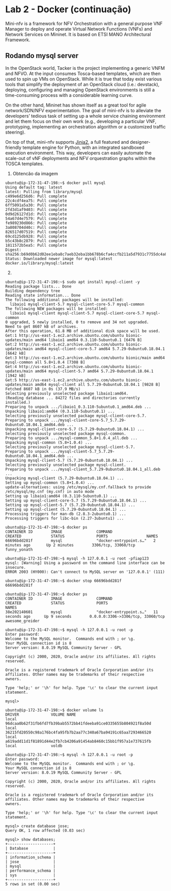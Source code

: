 # Lab 2 - Docker (continuação)
Mini-nfv is a framework for NFV Orchestration with a general purpose VNF Manager to deploy and operate Virtual Network Functions (VNFs) and Network Services on Mininet. It is based on ETSI MANO Architectural Framework.

Rodando mysql server
--------------
In the OpenStack world, Tacker is the project implementing a generic VNFM and NFVO. At the input consumes Tosca-based templates, which are then used to spin up VMs on OpenStack. While it is true that today exist various tools that simplify the deployment of an OpenStack cloud (i.e.: devstack), deploying, configuring and managing OpenStack environments is still a time-consuming process with a considerable learning curve.

On the other hand, Mininet has shown itself as a great tool for agile network/SDN/NFV experimentation. The goal of mini-nfv is to alleviate the developers’ tedious task of setting up a whole service chaining environment and let them focus on their own work (e.g., developing a particular VNF, prototyping, implementing an orchestration algorithm or a customized traffic steering).

On top of that, mini-nfv supports [Jinja2](http://jinja.pocoo.org/docs/2.10/), a full featured and designer-friendly template engine for Python, with an integrated sandboxed execution environment. This way, developers can easily automate the scale-out of vNF deployments and NFV orquestration graphs within the TOSCA templates.

1. Obtencão da imagem
  ```
ubuntu@ip-172-31-47-198:~$ docker pull mysql
Using default tag: latest
latest: Pulling from library/mysql
c499e6d256d6: Pull complete 
22c4cdf4ea75: Pull complete 
6ff5091a5a30: Pull complete 
2fd3d1af9403: Pull complete 
0d9d26127d1d: Pull complete 
54a67d4e7579: Pull complete 
fe989230d866: Pull complete 
3a808704d40c: Pull complete 
826517d07519: Pull complete 
69cd125db928: Pull complete 
b5c43b8c2879: Pull complete 
1811572b5ea5: Pull complete 
Digest: sha256:b69d0b62d02ee1eba8c7aeb32eba1bb678b6cfa4ccfb211a5d7931c7755dc4a8
Status: Downloaded newer image for mysql:latest
docker.io/library/mysql:latest
  ```

2.
```
ubuntu@ip-172-31-47-198:~$ sudo apt install mysql-client -y
Reading package lists... Done
Building dependency tree       
Reading state information... Done
The following additional packages will be installed:
  libaio1 mysql-client-5.7 mysql-client-core-5.7 mysql-common
The following NEW packages will be installed:
  libaio1 mysql-client mysql-client-5.7 mysql-client-core-5.7 mysql-common
0 upgraded, 5 newly installed, 0 to remove and 34 not upgraded.
Need to get 8607 kB of archives.
After this operation, 61.8 MB of additional disk space will be used.
Get:1 http://us-east-1.ec2.archive.ubuntu.com/ubuntu bionic-updates/main amd64 libaio1 amd64 0.3.110-5ubuntu0.1 [6476 B]
Get:2 http://us-east-1.ec2.archive.ubuntu.com/ubuntu bionic-updates/main amd64 mysql-client-core-5.7 amd64 5.7.29-0ubuntu0.18.04.1 [6642 kB]
Get:3 http://us-east-1.ec2.archive.ubuntu.com/ubuntu bionic/main amd64 mysql-common all 5.8+1.0.4 [7308 B]
Get:4 http://us-east-1.ec2.archive.ubuntu.com/ubuntu bionic-updates/main amd64 mysql-client-5.7 amd64 5.7.29-0ubuntu0.18.04.1 [1942 kB]
Get:5 http://us-east-1.ec2.archive.ubuntu.com/ubuntu bionic-updates/main amd64 mysql-client all 5.7.29-0ubuntu0.18.04.1 [9828 B]
Fetched 8607 kB in 0s (37.9 MB/s)      
Selecting previously unselected package libaio1:amd64.
(Reading database ... 84272 files and directories currently installed.)
Preparing to unpack .../libaio1_0.3.110-5ubuntu0.1_amd64.deb ...
Unpacking libaio1:amd64 (0.3.110-5ubuntu0.1) ...
Selecting previously unselected package mysql-client-core-5.7.
Preparing to unpack .../mysql-client-core-5.7_5.7.29-0ubuntu0.18.04.1_amd64.deb ...
Unpacking mysql-client-core-5.7 (5.7.29-0ubuntu0.18.04.1) ...
Selecting previously unselected package mysql-common.
Preparing to unpack .../mysql-common_5.8+1.0.4_all.deb ...
Unpacking mysql-common (5.8+1.0.4) ...
Selecting previously unselected package mysql-client-5.7.
Preparing to unpack .../mysql-client-5.7_5.7.29-0ubuntu0.18.04.1_amd64.deb ...
Unpacking mysql-client-5.7 (5.7.29-0ubuntu0.18.04.1) ...
Selecting previously unselected package mysql-client.
Preparing to unpack .../mysql-client_5.7.29-0ubuntu0.18.04.1_all.deb ...
Unpacking mysql-client (5.7.29-0ubuntu0.18.04.1) ...
Setting up mysql-common (5.8+1.0.4) ...
update-alternatives: using /etc/mysql/my.cnf.fallback to provide /etc/mysql/my.cnf (my.cnf) in auto mode
Setting up libaio1:amd64 (0.3.110-5ubuntu0.1) ...
Setting up mysql-client-core-5.7 (5.7.29-0ubuntu0.18.04.1) ...
Setting up mysql-client-5.7 (5.7.29-0ubuntu0.18.04.1) ...
Setting up mysql-client (5.7.29-0ubuntu0.18.04.1) ...
Processing triggers for man-db (2.8.3-2ubuntu0.1) ...
Processing triggers for libc-bin (2.27-3ubuntu1) ...
```

```
ubuntu@ip-172-31-47-198:~$ docker ps
CONTAINER ID        IMAGE               COMMAND                  CREATED             STATUS              PORTS                 NAMES
66696bdd281f        mysql               "docker-entrypoint.s…"   2 minutes ago       Up 2 minutes        3306/tcp, 33060/tcp   funny_yonath
```

```
ubuntu@ip-172-31-47-198:~$ mysql -h 127.0.0.1 -u root -pfiap123
mysql: [Warning] Using a password on the command line interface can be insecure.
ERROR 2003 (HY000): Can't connect to MySQL server on '127.0.0.1' (111)
```

```
ubuntu@ip-172-31-47-198:~$ docker stop 66696bdd281f
66696bdd281f
```

```
ubuntu@ip-172-31-47-198:~$ docker ps
CONTAINER ID        IMAGE               COMMAND                  CREATED             STATUS              PORTS                               NAMES
38e202140601        mysql               "docker-entrypoint.s…"   11 seconds ago      Up 9 seconds        0.0.0.0:3306->3306/tcp, 33060/tcp   awesome_greider
```

```
ubuntu@ip-172-31-47-198:~$ mysql -h 127.0.0.1 -u root -p
Enter password: 
Welcome to the MySQL monitor.  Commands end with ; or \g.
Your MySQL connection id is 8
Server version: 8.0.19 MySQL Community Server - GPL

Copyright (c) 2000, 2020, Oracle and/or its affiliates. All rights reserved.

Oracle is a registered trademark of Oracle Corporation and/or its
affiliates. Other names may be trademarks of their respective
owners.

Type 'help;' or '\h' for help. Type '\c' to clear the current input statement.

mysql>
```

```
ubuntu@ip-172-31-47-198:~$ docker volume ls
DRIVER              VOLUME NAME
local               96dcaa0b62f31fb6fd7fb39bab5572bb41fdeeba91ce0335655b804921f8a50d
local               36215fd20550c98a176bc4fa95fb7b2aa77c340a67ba94191c65aa7293466520
local               a619add11d1f81891d44e2fb7cb4206a91454ab8460c15bb1f957a1e737615fb
local               voldb
```

```
ubuntu@ip-172-31-47-198:~$ mysql -h 127.0.0.1 -u root -p
Enter password: 
Welcome to the MySQL monitor.  Commands end with ; or \g.
Your MySQL connection id is 8
Server version: 8.0.19 MySQL Community Server - GPL

Copyright (c) 2000, 2020, Oracle and/or its affiliates. All rights reserved.

Oracle is a registered trademark of Oracle Corporation and/or its
affiliates. Other names may be trademarks of their respective
owners.

Type 'help;' or '\h' for help. Type '\c' to clear the current input statement.

mysql> create database jose;
Query OK, 1 row affected (0.03 sec)

mysql> show databases;
+--------------------+
| Database           |
+--------------------+
| information_schema |
| jose               |
| mysql              |
| performance_schema |
| sys                |
+--------------------+
5 rows in set (0.00 sec)
```
